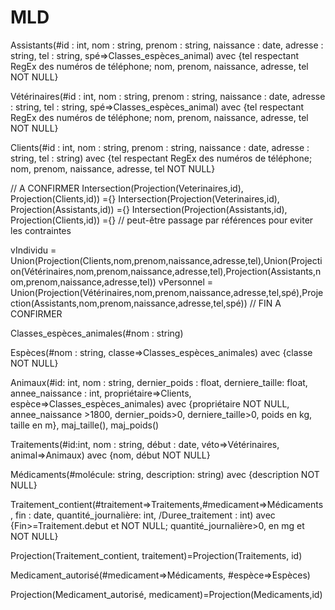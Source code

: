 MLD
===

Assistants(#id : int, nom : string, prenom : string, naissance : date, adresse : string, tel : string, spé=>Classes\_espèces\_animal) avec {tel respectant RegEx des numéros de téléphone; nom, prenom, naissance, adresse, tel NOT NULL} 

Vétérinaires(#id : int, nom : string, prenom : string, naissance : date, adresse : string, tel : string, spé=>Classes\_espèces\_animal) avec {tel respectant RegEx des numéros de téléphone; nom, prenom, naissance, adresse, tel NOT NULL}

Clients(#id : int, nom : string, prenom : string, naissance : date, adresse : string, tel : string) avec {tel respectant RegEx des numéros de téléphone; nom, prenom, naissance, adresse, tel NOT NULL} 

// A CONFIRMER
Intersection(Projection(Veterinaires,id), Projection(Clients,id)) ={}
Intersection(Projection(Veterinaires,id), Projection(Assistants,id)) ={}
Intersection(Projection(Assistants,id), Projection(Clients,id)) ={}
// peut-être passage par références pour eviter les contraintes

vIndividu = Union(Projection(Clients,nom,prenom,naissance,adresse,tel),Union(Projection(Vétérinaires,nom,prenom,naissance,adresse,tel),Projection(Assistants,nom,prenom,naissance,adresse,tel))
vPersonnel = Union(Projection(Vétérinaires,nom,prenom,naissance,adresse,tel,spé),Projection(Assistants,nom,prenom,naissance,adresse,tel,spé))
// FIN A CONFIRMER

Classes\_espèces\_animales(#nom : string)

Espèces(#nom : string, classe=>Classes\_espèces\_animales) avec {classe NOT NULL}

Animaux(#id: int, nom : string, dernier\_poids : float, derniere\_taille: float, annee\_naissance : int, propriétaire=>Clients, espèce=>Classes\_espèces\_animales) avec {propriétaire NOT NULL, annee_naissance >1800,
dernier\_poids>0, derniere\_taille>0, poids en kg, taille en m}, maj\_taille(), maj\_poids()

Traitements(#id:int, nom : string, début : date, véto=>Vétérinaires, animal=>Animaux) avec {nom, début NOT NULL}

Médicaments(#molécule: string, description: string) avec {description NOT NULL}

Traitement\_contient(#traitement=>Traitements,#medicament=>Médicaments,
 					fin : date, quantité\_journalière: int, /Duree\_traitement : int) avec {Fin>=Traitement.debut et NOT NULL; quantité\_journalière>0, en mg et NOT NULL}
 					
Projection(Traitement\_contient, traitement)=Projection(Traitements, id)

Medicament\_autorisé(#medicament=>Médicaments, #espèce=>Espèces)

Projection(Medicament\_autorisé, medicament)=Projection(Medicaments,id)
